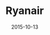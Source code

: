 ---
layout: site
title: "Ryanair"
date: 2015-10-13
categories: [travel]
version: 1.5.7
major: 1
minor: 5
patch: 7
slug: ryanair
link: https://www.ryanair.com/gb/en/
submitter: lpolepeddi
permalink: /sites/:slug
---